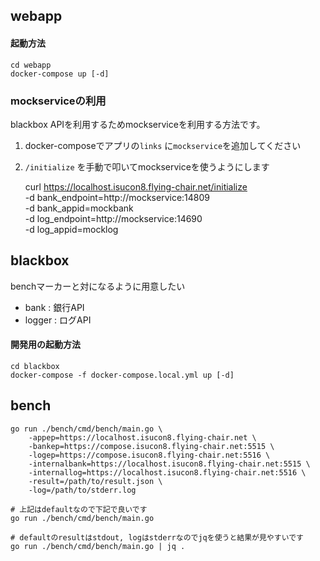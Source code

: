 ## webapp

#### 起動方法

    cd webapp
    docker-compose up [-d]

### mockserviceの利用

blackbox APIを利用するためmockserviceを利用する方法です。

1. docker-composeでアプリの`links` に`mockservice`を追加してください
2. `/initialize` を手動で叩いてmockserviceを使うようにします

    curl https://localhost.isucon8.flying-chair.net/initialize \
        -d bank_endpoint=http://mockservice:14809 \
        -d bank_appid=mockbank \
        -d log_endpoint=http://mockservice:14690 \
        -d log_appid=mocklog

## blackbox

benchマーカーと対になるように用意したい

- bank   : 銀行API
- logger : ログAPI

#### 開発用の起動方法

    cd blackbox
    docker-compose -f docker-compose.local.yml up [-d]

## bench

    go run ./bench/cmd/bench/main.go \
        -appep=https://localhost.isucon8.flying-chair.net \
        -bankep=https://compose.isucon8.flying-chair.net:5515 \
        -logep=https://compose.isucon8.flying-chair.net:5516 \
        -internalbank=https://localhost.isucon8.flying-chair.net:5515 \
        -internallog=https://localhost.isucon8.flying-chair.net:5516 \
        -result=/path/to/result.json \
        -log=/path/to/stderr.log

    # 上記はdefaultなので下記で良いです
    go run ./bench/cmd/bench/main.go

    # defaultのresultはstdout, logはstderrなのでjqを使うと結果が見やすいです
    go run ./bench/cmd/bench/main.go | jq .

